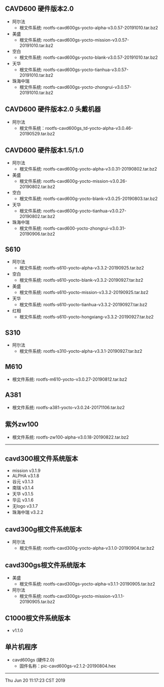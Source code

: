 ## CAVD600 硬件版本2.0
* 阿尔法
	* 根文件系统: rootfs-cavd600gs-yocto-alpha-v3.0.57-20191010.tar.bz2
* 美盛
	* 根文件系统: rootfs-cavd600gs-yocto-mission-v3.0.57-20191010.tar.bz2
* 空白
	* 根文件系统: rootfs-cavd600gs-yocto-blank-v3.0.57-20191010.tar.bz2
* 天华
	* 根文件系统: rootfs-cavd600gs-yocto-tianhua-v3.0.57-20191010.tar.bz2
* 珠海中瑞 
	* 根文件系统: rootfs-cavd600gs-yocto-zhongrui-v3.0.57-20191010.tar.bz2

## CAVD600 硬件版本2.0 头戴机器
* 阿尔法
	* 根文件系统：rootfs-cavd600gs_td-yocto-alpha-v3.0.46-20190529.tar.bz2

## CAVD600 硬件版本1.5/1.0
* 阿尔法
	* 根文件系统: rootfs-cavd600g-yocto-alpha-v3.0.31-20190802.tar.bz2
* 美盛
	* 根文件系统: rootfs-cavd600g-yocto-mission-v3.0.26-20190802.tar.bz2
* 空白
	* 根文件系统: rootfs-cavd600g-yocto-blank-v3.0.25-20190803.tar.bz2
* 天华
	* 根文件系统: rootfs-cavd600g-yocto-tianhua-v3.0.27-20190802.tar.bz2
* 珠海中瑞 
	* 根文件系统: rootfs-cavd600-yocto-zhongrui-v3.0.31-20190906.tar.bz2
## S610
* 阿尔法
	* 根文件系统: rootfs-s610-yocto-alpha-v3.3.2-20190925.tar.bz2
* 空白 
	* 根文件系统: rootfs-s610-yocto-blank-v3.3.2-20190927.tar.bz2
* 美盛
	* 根文件系统: rootfs-s610-yocto-mission-v3.3.2-20190925.tar.bz2
* 天华 
	* 根文件系统: rootfs-s610-yocto-tianhua-v3.3.2-20190927.tar.bz2
* 红相
	* 根文件系统: rootfs-s610-yocto-hongxiang-v3.3.2-20190927.tar.bz2

## S310
* 阿尔法
	* 根文件系统: rootfs-s310-yocto-alpha-v3.3.1-20190927.tar.bz2
	
## M610
* 根文件系统: rootfs-m610-yocto-v3.0.27-20190812.tar.bz2

## A381
* 根文件系统: rootfs-a381-yocto-v3.0.24-20171106.tar.bz2

## 紫外zw100
* 根文件系统: rootfs-zw100-alpha-v3.0.18-20190822.tar.bz2

--------------------------------------------------------------------------------
## cavd300根文件系统版本
  * mission		v3.1.9
  * ALPHA		v3.1.8
  * 谷元		v3.1.3
  * 南瑞		v3.1.4
  * 天华		v3.1.5
  * 华云		v3.1.6
  * 无logo		v3.1.7
  * 珠海中瑞	v3.2.2
  
## cavd300g根文件系统版本
  * 阿尔法
	  * 根文件系统: rootfs-cavd300g-yocto-alpha-v3.1.0-20190904.tar.bz2
  
## cavd300gs根文件系统版本
  * 美盛
	  * 根文件系统: rootfs-cavd300gs-yocto-alpha-v3.1.1-20190905.tar.bz2
  * 阿尔法
	  * 根文件系统: rootfs-cavd300gs-yocto-mission-v3.1.1-20190905.tar.bz2
## C1000根文件系统版本
  * v1.1.0

## 单片机程序
  * cavd600gs (硬件2.0)
	  * 固件名称：pic-cavd600gs-v2.1.2-20190804.hex
--------------------------------------------------------------------------------
Thu Jun 20 11:17:23 CST 2019



